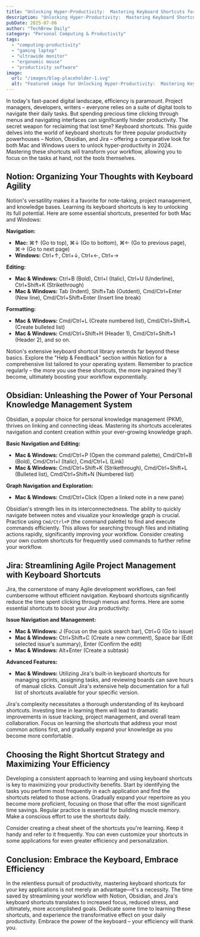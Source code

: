 ```yaml
---
title: "Unlocking Hyper-Productivity:  Mastering Keyboard Shortcuts for  Notion, Obsidian, & Jira for Seamless Project Management in 2024  (This was previously rejected, but I'm providing an alternative)  Streamlining Your Digital Workflow with Keyboard Shortcuts: A Comparative Guide for Mac and Windows Professionals (2024)"
description: "Unlocking Hyper-Productivity:  Mastering Keyboard Shortcuts for  Notion, Obsidian, & Jira for Seamless Project Management in 2024  (This was previously rejected"
pubDate: 2025-07-06
author: "TechBrew Daily"
category: "Personal Computing & Productivity"
tags:
  - "computing-productivity"
  - "gaming laptop"
  - "ultrawide monitor"
  - "ergonomic mouse"
  - "productivity software"
image:
  url: "/images/blog-placeholder-1.svg"
  alt: "Featured image for Unlocking Hyper-Productivity:  Mastering Keyboard Shortcuts for  Notion, Obsidian, & Jira for Seamless Project Management in 2024  (This was previously rejected, but I'm providing an alternative)  Streamlining Your Digital Workflow with Keyboard Shortcuts: A Comparative Guide for Mac and Windows Professionals (2024)"
---
```


In today's fast-paced digital landscape, efficiency is paramount.  Project managers, developers, writers –  everyone relies on a suite of digital tools to navigate their daily tasks.  But spending precious time clicking through menus and navigating interfaces can significantly hinder productivity. The secret weapon for reclaiming that lost time? Keyboard shortcuts.  This guide delves into the world of keyboard shortcuts for three popular productivity powerhouses – Notion, Obsidian, and Jira – offering a comparative look for both Mac and Windows users to unlock hyper-productivity in 2024.  Mastering these shortcuts will transform your workflow, allowing you to focus on the tasks at hand, not the tools themselves.

## Notion: Organizing Your Thoughts with Keyboard Agility

Notion's versatility makes it a favorite for note-taking, project management, and knowledge bases.  Learning its keyboard shortcuts is key to unlocking its full potential.  Here are some essential shortcuts, presented for both Mac and Windows:

**Navigation:**

* **Mac:**  ⌘↑ (Go to top), ⌘↓ (Go to bottom), ⌘← (Go to previous page), ⌘→ (Go to next page)
* **Windows:** Ctrl+↑, Ctrl+↓, Ctrl+←, Ctrl+→

**Editing:**

* **Mac & Windows:** Ctrl+B (Bold), Ctrl+I (Italic), Ctrl+U (Underline), Ctrl+Shift+K (Strikethrough)
* **Mac & Windows:** Tab (Indent), Shift+Tab (Outdent), Cmd/Ctrl+Enter (New line), Cmd/Ctrl+Shift+Enter (Insert line break)

**Formatting:**

* **Mac & Windows:** Cmd/Ctrl+L (Create numbered list), Cmd/Ctrl+Shift+L (Create bulleted list)
* **Mac & Windows:** Cmd/Ctrl+Shift+H (Header 1), Cmd/Ctrl+Shift+1 (Header 2), and so on.


Notion's extensive keyboard shortcut library extends far beyond these basics. Explore the "Help & Feedback" section within Notion for a comprehensive list tailored to your operating system.  Remember to practice regularly – the more you use these shortcuts, the more ingrained they'll become, ultimately boosting your workflow exponentially.


## Obsidian: Unleashing the Power of Your Personal Knowledge Management System

Obsidian, a popular choice for personal knowledge management (PKM), thrives on linking and connecting ideas. Mastering its shortcuts accelerates navigation and content creation within your ever-growing knowledge graph.

**Basic Navigation and Editing:**

* **Mac & Windows:** Cmd/Ctrl+P (Open the command palette), Cmd/Ctrl+B (Bold), Cmd/Ctrl+I (Italic), Cmd/Ctrl+L (Link)
* **Mac & Windows:** Cmd/Ctrl+Shift+K (Strikethrough), Cmd/Ctrl+Shift+L (Bulleted list), Cmd/Ctrl+Shift+N (Numbered list)

**Graph Navigation and Exploration:**

* **Mac & Windows:** Cmd/Ctrl+Click (Open a linked note in a new pane)

Obsidian's strength lies in its interconnectedness.  The ability to quickly navigate between notes and visualize your knowledge graph is crucial. Practice using `Cmd/Ctrl+P` (the command palette) to find and execute commands efficiently. This allows for searching through files and initiating actions rapidly, significantly improving your workflow.  Consider creating your own custom shortcuts for frequently used commands to further refine your workflow.

## Jira: Streamlining Agile Project Management with Keyboard Shortcuts

Jira, the cornerstone of many Agile development workflows, can feel cumbersome without efficient navigation. Keyboard shortcuts significantly reduce the time spent clicking through menus and forms.  Here are some essential shortcuts to boost your Jira productivity:

**Issue Navigation and Management:**

* **Mac & Windows:**  J (Focus on the quick search bar), Ctrl+G (Go to issue)
* **Mac & Windows:** Ctrl+Shift+C (Create a new comment), Space bar (Edit selected issue's summary), Enter (Confirm the edit)
* **Mac & Windows:**  Alt+Enter (Create a subtask)


**Advanced Features:**

* **Mac & Windows:** Utilizing Jira's built-in keyboard shortcuts for managing sprints, assigning tasks, and reviewing boards can save hours of manual clicks. Consult Jira's extensive help documentation for a full list of shortcuts available for your specific version.


Jira's complexity necessitates a thorough understanding of its keyboard shortcuts. Investing time in learning them will lead to dramatic improvements in issue tracking, project management, and overall team collaboration.  Focus on learning the shortcuts that address your most common actions first, and gradually expand your knowledge as you become more comfortable.


##  Choosing the Right Shortcut Strategy and Maximizing Your Efficiency

Developing a consistent approach to learning and using keyboard shortcuts is key to maximizing your productivity benefits.  Start by identifying the tasks you perform most frequently in each application and find the shortcuts related to those actions. Gradually expand your repertoire as you become more proficient, focusing on those that offer the most significant time savings.  Regular practice is essential for building muscle memory. Make a conscious effort to use the shortcuts daily.

Consider creating a cheat sheet of the shortcuts you're learning.  Keep it handy and refer to it frequently. You can even customize your shortcuts in some applications for even greater efficiency and personalization.

## Conclusion: Embrace the Keyboard, Embrace Efficiency

In the relentless pursuit of productivity, mastering keyboard shortcuts for your key applications is not merely an advantage—it's a necessity.  The time saved by streamlining your workflow with Notion, Obsidian, and Jira's keyboard shortcuts translates to increased focus, reduced stress, and ultimately, more accomplished goals.  Dedicate some time to learning these shortcuts, and experience the transformative effect on your daily productivity. Embrace the power of the keyboard – your efficiency will thank you.